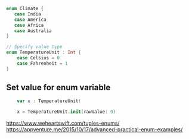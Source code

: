 ```swift
enum Climate {
   case India
   case America
   case Africa
   case Australia
}
```

```swift
// Specify value type
enum TemperatureUnit : Int {
    case Celsius = 0
    case Fahrenheit = 1
}
```

## Set value for enum variable
```swift
	var x : TemperatureUnit!

	x = TemperatureUnit.init(rawValue: 0)
```
https://www.weheartswift.com/tuples-enums/
https://appventure.me/2015/10/17/advanced-practical-enum-examples/